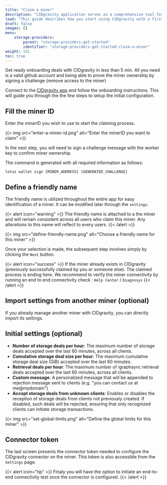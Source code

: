 ```yaml
---
title: "Claim a miner"
description: "CIDgravity application serves as a comprehensive tool for managing and monitoring of : clients, pricing, acceptance criterias, avalability and activity."
lead: "This guide describes how you start using CIDgravity with a first miner."
draft: false
images: []
menu:
    storage-providers:
        parent: "storage-providers-get-started"
        identifier: "storage-providers-get-started-claim-a-miner"
weight: 101
toc: true
---
```


Get ready onboarding deals with CIDgravity in less than 5 min. All you need is a valid github account and being able to prove the miner ownership by signing a challenge (remove access to the miner)

Connect to the [CIDgravity app](https://app.cidgravity.com) and follow the onboarding instructions. This will guide you through the the few steps to setup the initial configuration. 

## Fill the miner ID

Enter the minerID you wish to use to start the claiming process.

{{< img src="enter-a-miner-id.png" alt="Enter the minerID you want to claim" >}}

In the next step, you will need to sign a challenge message with the worker key to confirm miner ownership.

The command is generated with all required information as follows:

```shell
lotus wallet sign [MINER_ADDRESS] [GENERATED_CHALLENGE]
```

## Define a friendly name

The friendly name is utilized throughout the entire app for easy identification of a miner.
It can be modified later through the ```settings```.

{{< alert icon="warning" >}}
The friendly name is attached to a the miner and will remain consistent across all users who claim this miner.
Any alterations to this name will reflect to every users.
{{< /alert >}}

{{< img src="define-friendly-name.png" alt="Choose a friendly name for this miner" >}}

Once your selection is made, the subsequent step involves simply by clicking the `Next` button.

{{< alert icon="success" >}}
If the miner already exists in CIDgravity (previously successfully claimed by you or someone else). The claimed process is ending here.
We recommend to verify the miner connectivity by running an end to end connectivity check :  ```Help Center``` / ```Diagnosys```
{{< /alert >}}

## Import settings from another miner (optional)

If you already manage another miner with CIDgravity, you can directly import its settings.

## Initial settings (optional)

- **Number of storage deals per hour**: The maximum number of storage deals accepted over the last 60 minutes, across all clients.
- **Cumulative storage deal size per hour**: The maximum cumulative storage deal size (GiB) accepted over the last 60 minutes.
- **Retrieval deals per hour**: The maximum number of igraphsync retrieval deals accepted over the last 60 minutes, across all clients.
- **Custom message**: A personalized message that will be appended to rejection message sent to clients (e.g. "you can contact us at me@mydomain")
- **Accept storage deals from unknown clients**: Enables or disables the reception of storage deals from  clients not previously created. If disabled, such deals will be rejected, ensuring that only recognized clients can initiate storage transactions.

{{< img src="set-global-limits.png" alt="Define the global limits for this miner" >}}

## Connector token

The last screen presents the connector token needed to configure the CIDgravity connector on the miner.
This token is also accessible from the ```Settings``` page.

{{< alert icon="tip" >}}
Finaly you will have the option to initiate an end-to-end connectivity test once the connector is configured.
{{< /alert >}}
